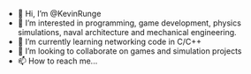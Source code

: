 - 👋 Hi, I’m @KevinRunge
- 👀 I’m interested in programming, game development, physics simulations, naval architecture and mechanical engineering.
- 🌱 I’m currently learning networking code in C/C++
- 💞️ I’m looking to collaborate on games and simulation projects
- 📫 How to reach me...

<!---
KevinRunge/KevinRunge is a ✨ special ✨ repository because its `README.md` (this file) appears on your GitHub profile.
You can click the Preview link to take a look at your changes.
--->
